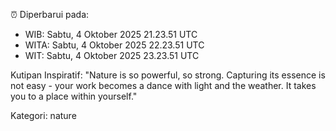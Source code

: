 ⏰ Diperbarui pada:
- WIB: Sabtu, 4 Oktober 2025 21.23.51 UTC
- WITA: Sabtu, 4 Oktober 2025 22.23.51 UTC
- WIT: Sabtu, 4 Oktober 2025 23.23.51 UTC

Kutipan Inspiratif:
"Nature is so powerful, so strong. Capturing its essence is not easy - your work becomes a dance with light and the weather. It takes you to a place within yourself."


Kategori: nature

